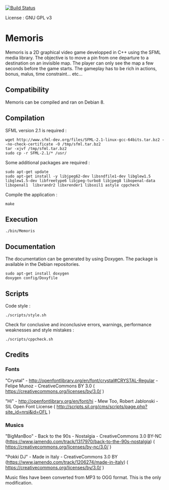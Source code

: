 [![Build Status](https://travis-ci.org/jean553/Memoris.svg?branch=1_create_game_controller)](https://travis-ci.org/jean553/Memoris)

License : GNU GPL v3

# Memoris
Memoris is a 2D graphical video game developped in C++ using the SFML media library. 
The objective is to move a pin from one departure to a destination on an invisible map. The player can only see the map a few seconds before the game starts. 
The gameplay has to be rich in actions, bonus, malus, time constraint... etc...

## Compatibility

Memoris can be compiled and ran on Debian 8.

## Compilation

SFML version 2.1 is required :

```
wget http://www.sfml-dev.org/files/SFML-2.1-linux-gcc-64bits.tar.bz2 --no-check-certificate -O /tmp/sfml.tar.bz2
tar -xjvf /tmp/sfml.tar.bz2
sudo cp -r SFML-2.1/* /usr/
```

Some additional packages are required :

```
sudo apt-get update
sudo apt-get install -y libjpeg62-dev libsndfile1-dev libglew1.5 libglew1.5-dev libfreetype6 libjpeg-turbo8 libjpeg8 libopenal-data libopenal1  libxrandr2 libxrender1 libsoil1 astyle cppcheck
```

Compile the application :

```
make
```

## Execution

```
./bin/Memoris
```

## Documentation

The documentation can be generated by using Doxygen. The package is available in the Debian repositories.

```
sudo apt-get install doxygen
doxygen config/Doxyfile
```

## Scripts

Code style :

```
./scripts/style.sh
```

Check for conclusive and inconclusive errors, warnings, performance weaknesses and style mistakes :

```
./scripts/cppcheck.sh
```

## Credits

### Fonts

"Crystal" - http://openfontlibrary.org/en/font/crystal#CRYSTAL-Regular - Felipe Munoz - CreativeCommons BY 3.0 ( https://creativecommons.org/licenses/by/3.0/ )

"Hi" - http://openfontlibrary.org/en/font/hi - Mew Too, Robert Jablonski - SIL Open Font License ( http://scripts.sil.org/cms/scripts/page.php?site_id=nrsi&id=OFL )

### Musics

"BigManBoo" - Back to the 90s - Nostalgia - CreativeCommons 3.0 BY-NC (https://www.jamendo.com/track/1317970/back-to-the-90s-nostalgia) ( https://creativecommons.org/licenses/by-nc/3.0/ )

"Pokki DJ" - Made in Italy - CreativeCommons 3.0 BY (https://www.jamendo.com/track/1206274/made-in-italy) ( https://creativecommons.org/licenses/by/3.0/ )

Music files have been converted from MP3 to OGG format. This is the only modification.
